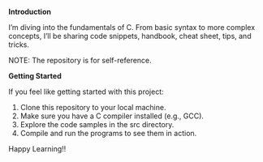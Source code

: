 **Introduction**

I’m diving into the fundamentals of C. From basic syntax to more complex concepts, I’ll be sharing code snippets, handbook, cheat sheet, tips, and tricks. 

NOTE: The repository is for self-reference.

**Getting Started**

If you feel like getting started with this project:

1. Clone this repository to your local machine.
2. Make sure you have a C compiler installed (e.g., GCC).
3. Explore the code samples in the src directory.
4. Compile and run the programs to see them in action.

Happy Learning!!